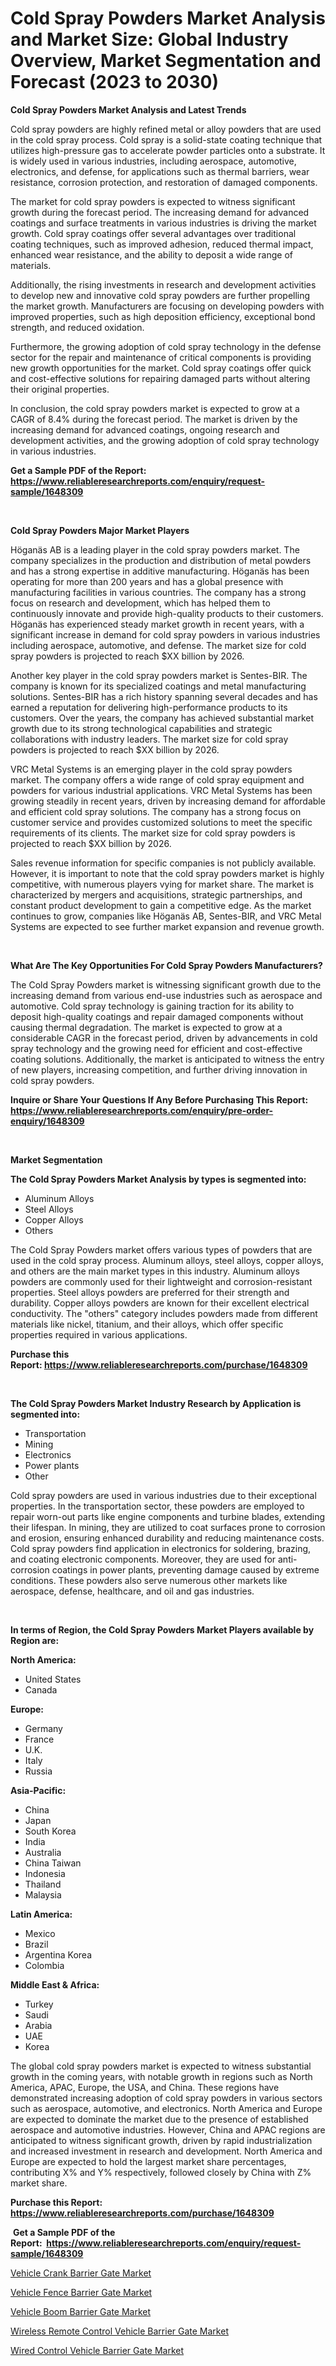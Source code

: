 <p><h1>Cold Spray Powders Market Analysis and Market Size: Global Industry Overview, Market Segmentation and Forecast (2023 to 2030)</h1></p><p><strong>Cold Spray Powders Market Analysis and Latest Trends</strong></p>
<p><p>Cold spray powders are highly refined metal or alloy powders that are used in the cold spray process. Cold spray is a solid-state coating technique that utilizes high-pressure gas to accelerate powder particles onto a substrate. It is widely used in various industries, including aerospace, automotive, electronics, and defense, for applications such as thermal barriers, wear resistance, corrosion protection, and restoration of damaged components.</p><p>The market for cold spray powders is expected to witness significant growth during the forecast period. The increasing demand for advanced coatings and surface treatments in various industries is driving the market growth. Cold spray coatings offer several advantages over traditional coating techniques, such as improved adhesion, reduced thermal impact, enhanced wear resistance, and the ability to deposit a wide range of materials.</p><p>Additionally, the rising investments in research and development activities to develop new and innovative cold spray powders are further propelling the market growth. Manufacturers are focusing on developing powders with improved properties, such as high deposition efficiency, exceptional bond strength, and reduced oxidation.</p><p>Furthermore, the growing adoption of cold spray technology in the defense sector for the repair and maintenance of critical components is providing new growth opportunities for the market. Cold spray coatings offer quick and cost-effective solutions for repairing damaged parts without altering their original properties.</p><p>In conclusion, the cold spray powders market is expected to grow at a CAGR of 8.4% during the forecast period. The market is driven by the increasing demand for advanced coatings, ongoing research and development activities, and the growing adoption of cold spray technology in various industries.</p></p>
<p><strong>Get a Sample PDF of the Report:&nbsp; <a href="https://www.reliableresearchreports.com/enquiry/request-sample/1648309">https://www.reliableresearchreports.com/enquiry/request-sample/1648309</a></strong></p>
<p>&nbsp;</p>
<p><strong>Cold Spray Powders Major Market Players</strong></p>
<p><p>Höganäs AB is a leading player in the cold spray powders market. The company specializes in the production and distribution of metal powders and has a strong expertise in additive manufacturing. Höganäs has been operating for more than 200 years and has a global presence with manufacturing facilities in various countries. The company has a strong focus on research and development, which has helped them to continuously innovate and provide high-quality products to their customers. Höganäs has experienced steady market growth in recent years, with a significant increase in demand for cold spray powders in various industries including aerospace, automotive, and defense. The market size for cold spray powders is projected to reach $XX billion by 2026.</p><p>Another key player in the cold spray powders market is Sentes-BIR. The company is known for its specialized coatings and metal manufacturing solutions. Sentes-BIR has a rich history spanning several decades and has earned a reputation for delivering high-performance products to its customers. Over the years, the company has achieved substantial market growth due to its strong technological capabilities and strategic collaborations with industry leaders. The market size for cold spray powders is projected to reach $XX billion by 2026.</p><p>VRC Metal Systems is an emerging player in the cold spray powders market. The company offers a wide range of cold spray equipment and powders for various industrial applications. VRC Metal Systems has been growing steadily in recent years, driven by increasing demand for affordable and efficient cold spray solutions. The company has a strong focus on customer service and provides customized solutions to meet the specific requirements of its clients. The market size for cold spray powders is projected to reach $XX billion by 2026.</p><p>Sales revenue information for specific companies is not publicly available. However, it is important to note that the cold spray powders market is highly competitive, with numerous players vying for market share. The market is characterized by mergers and acquisitions, strategic partnerships, and constant product development to gain a competitive edge. As the market continues to grow, companies like Höganäs AB, Sentes-BIR, and VRC Metal Systems are expected to see further market expansion and revenue growth.</p></p>
<p>&nbsp;</p>
<p><strong>What Are The Key Opportunities For Cold Spray Powders Manufacturers?</strong></p>
<p><p>The Cold Spray Powders market is witnessing significant growth due to the increasing demand from various end-use industries such as aerospace and automotive. Cold spray technology is gaining traction for its ability to deposit high-quality coatings and repair damaged components without causing thermal degradation. The market is expected to grow at a considerable CAGR in the forecast period, driven by advancements in cold spray technology and the growing need for efficient and cost-effective coating solutions. Additionally, the market is anticipated to witness the entry of new players, increasing competition, and further driving innovation in cold spray powders.</p></p>
<p><strong>Inquire or Share Your Questions If Any Before Purchasing This Report: <a href="https://www.reliableresearchreports.com/enquiry/pre-order-enquiry/1648309">https://www.reliableresearchreports.com/enquiry/pre-order-enquiry/1648309</a></strong></p>
<p>&nbsp;</p>
<p><strong>Market Segmentation</strong></p>
<p><strong>The Cold Spray Powders Market Analysis by types is segmented into:</strong></p>
<p><ul><li>Aluminum Alloys</li><li>Steel Alloys</li><li>Copper Alloys</li><li>Others</li></ul></p>
<p><p>The Cold Spray Powders market offers various types of powders that are used in the cold spray process. Aluminum alloys, steel alloys, copper alloys, and others are the main market types in this industry. Aluminum alloys powders are commonly used for their lightweight and corrosion-resistant properties. Steel alloys powders are preferred for their strength and durability. Copper alloys powders are known for their excellent electrical conductivity. The "others" category includes powders made from different materials like nickel, titanium, and their alloys, which offer specific properties required in various applications.</p></p>
<p><strong>Purchase this Report:&nbsp;<a href="https://www.reliableresearchreports.com/purchase/1648309">https://www.reliableresearchreports.com/purchase/1648309</a></strong></p>
<p>&nbsp;</p>
<p><strong>The Cold Spray Powders Market Industry Research by Application is segmented into:</strong></p>
<p><ul><li>Transportation</li><li>Mining</li><li>Electronics</li><li>Power plants</li><li>Other</li></ul></p>
<p><p>Cold spray powders are used in various industries due to their exceptional properties. In the transportation sector, these powders are employed to repair worn-out parts like engine components and turbine blades, extending their lifespan. In mining, they are utilized to coat surfaces prone to corrosion and erosion, ensuring enhanced durability and reducing maintenance costs. Cold spray powders find application in electronics for soldering, brazing, and coating electronic components. Moreover, they are used for anti-corrosion coatings in power plants, preventing damage caused by extreme conditions. These powders also serve numerous other markets like aerospace, defense, healthcare, and oil and gas industries.</p></p>
<p>&nbsp;</p>
<p><strong>In terms of Region, the Cold Spray Powders Market Players available by Region are:</strong></p>
<p>
    <p> <strong> North America: </strong>
        <ul>
            <li>United States</li>
            <li>Canada</li>
        </ul>
        </p> 
    <p> <strong> Europe: </strong>
        <ul>
            <li>Germany</li>
            <li>France</li>
            <li>U.K.</li>
            <li>Italy</li>
            <li>Russia</li>
        </ul>
        </p> 
    <p> <strong> Asia-Pacific: </strong>
        <ul>
            <li>China</li>
            <li>Japan</li>
            <li>South Korea</li>
            <li>India</li>
            <li>Australia</li>
            <li>China Taiwan</li>
            <li>Indonesia</li>
            <li>Thailand</li>
            <li>Malaysia</li>
        </ul>
        </p> 
    <p> <strong> Latin America: </strong>
        <ul>
            <li>Mexico</li>
            <li>Brazil</li>
            <li>Argentina Korea</li>
            <li>Colombia</li>
        </ul>
        </p> 
    <p> <strong> Middle East & Africa: </strong>
        <ul>
            <li>Turkey</li>
            <li>Saudi</li>
            <li>Arabia</li>
            <li>UAE</li>
            <li>Korea</li>
        </ul>
    </p>
    </p>
<p><p>The global cold spray powders market is expected to witness substantial growth in the coming years, with notable growth in regions such as North America, APAC, Europe, the USA, and China. These regions have demonstrated increasing adoption of cold spray powders in various sectors such as aerospace, automotive, and electronics. North America and Europe are expected to dominate the market due to the presence of established aerospace and automotive industries. However, China and APAC regions are anticipated to witness significant growth, driven by rapid industrialization and increased investment in research and development. North America and Europe are expected to hold the largest market share percentages, contributing X% and Y% respectively, followed closely by China with Z% market share.</p></p>
<p><strong>Purchase this Report: <a href="https://www.reliableresearchreports.com/purchase/1648309">https://www.reliableresearchreports.com/purchase/1648309</a></strong></p>
<p>&nbsp;<strong>Get a Sample PDF of the Report:&nbsp;&nbsp;<a href="https://www.reliableresearchreports.com/enquiry/request-sample/1648309">https://www.reliableresearchreports.com/enquiry/request-sample/1648309</a></strong></p>
<p><strong></strong></p>
<p><p><a href="https://medium.com/@henrykihn/vehicle-crank-barrier-gate-market-insights-into-market-cagr-market-trends-and-growth-strategies-153a72e1cd08">Vehicle Crank Barrier Gate Market</a></p><p><a href="https://medium.com/@beaugrant15/vehicle-fence-barrier-gate-market-furnishes-information-on-market-share-market-trends-and-market-615d6ccf9e0d">Vehicle Fence Barrier Gate Market</a></p><p><a href="https://medium.com/@theomorar2000/vehicle-boom-barrier-gate-market-size-market-outlook-and-market-forecast-2023-to-2030-897819c71232">Vehicle Boom Barrier Gate Market</a></p><p><a href="https://medium.com/@tonikuhic/wireless-remote-control-vehicle-barrier-gate-market-trends-and-market-analysis-forecasted-for-e70e31e08d77">Wireless Remote Control Vehicle Barrier Gate Market</a></p><p><a href="https://medium.com/@audieyost1952/wired-control-vehicle-barrier-gate-market-competitive-analysis-market-trends-and-forecast-to-2030-0ed7e056b13b">Wired Control Vehicle Barrier Gate Market</a></p></p>